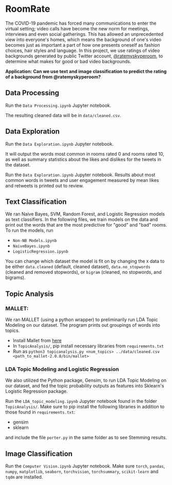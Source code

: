# RoomRate
The COVID-19 pandemic has forced many communications to enter the virtual setting; video calls have become the new norm for meetings, interviews and even social gatherings. This has allowed an unprecedented view into everyone's homes, which means the background of one's video becomes just as important a part of how one presents oneself as fashion choices, hair styles and language. In this project, we use ratings of video backgrounds generated by public Twitter account, [@ratemyskyperoom](https://twitter.com/ratemyskyperoom), to determine what makes for good or bad video backgrounds.

**Application: Can we use text and image classification to predict the rating of a background from @ratemyskyperoom?**

## Data Processing
Run the `Data Processing.ipynb` Jupyter notebook.

The resulting cleaned data will be in `data/cleaned.csv`.

## Data Exploration
Run the `Data Exploration.ipynb` Jupyter notebook.

It will output the words most common in rooms rated 0 and rooms rated 10, as well as summary statistics about the likes and dislikes for the tweets in the dataset.

Run the `Data Exploration.ipynb` Jupyter notebook. Results about most common words in tweets and user engagement measured by mean likes and retweets is printed out to review.

## Text Classification
We ran Naive Bayes, SVM, Random Forest, and Logistic Regression models as text classifiers. In the following files, we train models on the data and print out the words that are the most predictive for "good" and "bad" rooms. To run the models, run
- `Non-NB Models.ipynb`
- `NaiveBayes.ipynb`
- `LogisticRegression.ipynb`

You can change which dataset the model is fit on by changing the `X` data to be either `data.cleaned` (default, cleaned dataset), `data.no_stopwords` (cleaned and removed stopwords), or `bigram` (cleaned, no stopwords, and bigrams).

## Topic Analysis
### MALLET:
We ran MALLET (using a python wrapper) to preliminarily run LDA Topic Modeling on our dataset. The program prints out groupings of words into topics.
- Install Mallet from [here](http://mallet.cs.umass.edu/download.php)
- In `TopicAnalysis/`, pip install necessary libraries from `requirements.txt`
- Run as `python3 topicanalysis.py <num_topics> ../data/cleaned.csv <path_to_mallet-2.0.8/bin/mallet>`
### LDA Topic Modeling and Logistic Regression
We also utilized the Python package, Gensim, to run LDA Topic Modeling on our dataset, and fed the topic probability outputs as features into Sklearn's Logistic Regression package.

Run the `LDA_topic_modeling.ipynb` Jupyter notebook found in the folder `TopicAnalysis/`. Make sure to pip install the following libraries in addition to those found in `requirements.txt`: 
- gensim
- sklearn

and include the file `porter.py` in the same folder as to see Stemming results.

## Image Classification

Run the `Computer Vision.ipynb` Jupyter notebook. Make sure `torch`, `pandas`,
`numpy`, `matplotlib`, `seaborn`, `torchvision`, `torchsummary`, `scikit-learn`
and `tqdm` are installed.
